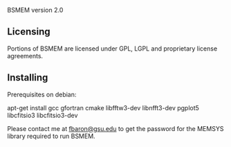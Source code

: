 BSMEM version 2.0

## Licensing

Portions of BSMEM are licensed under GPL, LGPL and proprietary license
agreements.

## Installing

Prerequisites on debian:

apt-get install gcc gfortran cmake libfftw3-dev libnfft3-dev pgplot5 libcfitsio3 libcfitsio3-dev

Please contact me at fbaron@gsu.edu to get the password for the MEMSYS library required to run BSMEM.
